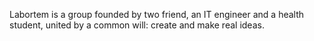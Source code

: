 Labortem is a group founded by two friend, an IT engineer and a health student, united by a common will: create and make real ideas.
